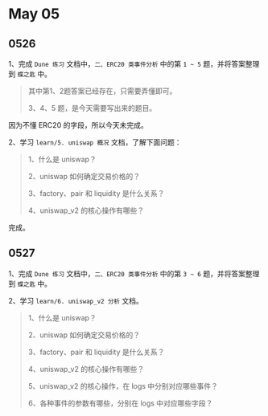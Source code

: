 # May 05

## 0526

1、完成 `Dune 练习` 文档中，`二、ERC20 类事件分析` 中的第 `1 ~ 5` 题，并将答案整理到 `蝶之匙` 中。

> 其中第1、2题答案已经存在，只需要弄懂即可。
>
> 3、4、5 题，是今天需要写出来的题目。

因为不懂 ERC20 的字段，所以今天未完成。

2、学习 `learn/5. uniswap 概况` 文档，了解下面问题：

> 1、什么是 uniswap？
>
> 2、uniswap 如何确定交易价格的？
>
> 3、factory、pair 和 liquidity 是什么关系？
>
> 4、uniswap_v2 的核心操作有哪些？

完成。

## 0527

1、完成 `Dune 练习` 文档中，`二、ERC20 类事件分析` 中的第 `3 ~ 6` 题，并将答案整理到 `蝶之匙` 中。

2、学习 `learn/6. uniswap_v2 分析` 文档。

> 1、什么是 uniswap？
>
> 2、uniswap 如何确定交易价格的？
>
> 3、factory、pair 和 liquidity 是什么关系？
>
> 4、uniswap_v2 的核心操作有哪些？
>
> 5、uniswap_v2 的核心操作，在 logs 中分别对应哪些事件？
>
> 6、各种事件的参数有哪些，分别在 logs 中对应哪些字段？
